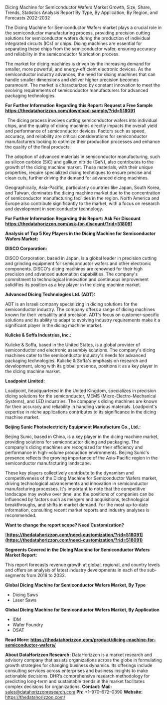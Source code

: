 ﻿Dicing Machine for Semiconductor Wafers Market Growth, Size, Share, Trends, Statistics Analysis Report By Type, By Application, By Region, and Forecasts 2022-2032

The Dicing Machine for Semiconductor Wafers market plays a crucial role in the semiconductor manufacturing process, providing precision cutting solutions for semiconductor wafers during the production of individual integrated circuits (ICs) or chips. Dicing machines are essential for separating these chips from the semiconductor wafer, ensuring accuracy and reliability in the semiconductor fabrication process.

The market for dicing machines is driven by the increasing demand for smaller, more powerful, and energy-efficient electronic devices. As the semiconductor industry advances, the need for dicing machines that can handle smaller dimensions and deliver higher precision becomes paramount. The market is characterized by constant innovation to meet the evolving requirements of semiconductor manufacturers for advanced packaging technologies.

**For Further Information Regarding this Report: Request a Free Sample <https://thedatahorizzon.com/download-sample/?rid=518091>** 

` `The dicing process involves cutting semiconductor wafers into individual chips, and the quality of dicing machines directly impacts the overall yield and performance of semiconductor devices. Factors such as speed, accuracy, and reliability are critical considerations for semiconductor manufacturers looking to optimize their production processes and enhance the quality of the final products.

The adoption of advanced materials in semiconductor manufacturing, such as silicon carbide (SiC) and gallium nitride (GaN), also contributes to the growth of the dicing machine market. These materials, with their unique properties, require specialized dicing techniques to ensure precise and clean cuts, further driving the demand for advanced dicing machines.

Geographically, Asia-Pacific, particularly countries like Japan, South Korea, and Taiwan, dominates the dicing machine market due to the concentration of semiconductor manufacturing facilities in the region. North America and Europe also contribute significantly to the market, with a focus on research and development in semiconductor technology.

**For Further Information Regarding this Report: Ask For Discount <https://thedatahorizzon.com/ask-for-discount/?rid=518091>** 

**Analysis of Top 5 Key Players in the Dicing Machine for Semiconductor Wafers Market:**

**DISCO Corporation:**

DISCO Corporation, based in Japan, is a global leader in precision cutting and grinding equipment for semiconductor wafers and other electronic components. DISCO's dicing machines are renowned for their high precision and advanced automation capabilities. The company's commitment to technological innovation and continuous improvement solidifies its position as a key player in the dicing machine market.

**Advanced Dicing Technologies Ltd. (ADT):**

ADT is an Israeli company specializing in dicing solutions for the semiconductor industry. The company offers a range of dicing machines known for their versatility and precision. ADT's focus on customer-specific solutions and its ability to adapt to evolving industry requirements make it a significant player in the dicing machine market.

**Kulicke & Soffa Industries, Inc.:**

Kulicke & Soffa, based in the United States, is a global provider of semiconductor and electronic assembly solutions. The company's dicing machines cater to the semiconductor industry's needs for advanced packaging technologies. Kulicke & Soffa's emphasis on research and development, along with its global presence, positions it as a key player in the dicing machine market.

**Loadpoint Limited:**

Loadpoint, headquartered in the United Kingdom, specializes in precision dicing solutions for the semiconductor, MEMS (Micro-Electro-Mechanical Systems), and LED industries. The company's dicing machines are known for their accuracy and reliability in handling various materials. Loadpoint's expertise in niche applications contributes to its significance in the dicing machine market.

**Beijing Sunic Photoelectricity Equipment Manufacture Co., Ltd.:**

Beijing Sunic, based in China, is a key player in the dicing machine market, providing solutions for semiconductor dicing and packaging. The company's dicing machines are recognized for their efficiency and performance in high-volume production environments. Beijing Sunic's presence reflects the growing importance of the Asia-Pacific region in the semiconductor manufacturing landscape.

These key players collectively contribute to the dynamism and competitiveness of the Dicing Machine for Semiconductor Wafers market, driving technological advancements and innovation in semiconductor manufacturing processes. It's important to note that the competitive landscape may evolve over time, and the positions of companies can be influenced by factors such as mergers and acquisitions, technological breakthroughs, and shifts in market demand. For the most up-to-date information, consulting recent market reports and industry analyses is recommended.

**Want to change the report scope? Need Customization?**

[**https://thedatahorizzon.com/need-customization/?rid=518091](https://thedatahorizzon.com/need-customization/?rid=518091)** 

**Segments Covered in the Dicing Machine for Semiconductor Wafers Market Report:**

This report forecasts revenue growth at global, regional, and country levels and offers an analysis of latest industry developments in each of the sub-segments from 2018 to 2032.

**Global Dicing Machine for Semiconductor Wafers Market, By Type**

- Dicing Saws
- Laser Saws

**Global Dicing Machine for Semiconductor Wafers Market, By Application**

- IDM
- Wafer Foundry
- OSAT

**Read More: <https://thedatahorizzon.com/product/dicing-machine-for-semiconductor-wafers/>** 

**About DataHorizzon Research:**DataHorizzon is a market research and advisory company that assists organizations across the globe in formulating growth strategies for changing business dynamics. Its offerings include consulting services across enterprises and business insights to make actionable decisions. DHR’s comprehensive research methodology for predicting long-term and sustainable trends in the market facilitates complex decisions for organizations.**Contact:Mail:** <sales@datahorizzonresearch.com> **Ph:** +1–970–672–0390**Website:** <https://thedatahorizzon.com/> 

